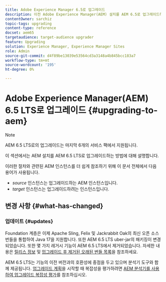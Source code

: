 ```yaml
---
title: Adobe Experience Manager 6.5로 업그레이드
description: 이전 Adobe Experience Manager(AEM) 설치를 AEM 6.5로 업그레이드하는 기본 사항에 대해 알아봅니다.
contentOwner: sarchiz
topic-tags: upgrading
content-type: reference
docset: aem65
targetaudience: target-audience upgrader
feature: Upgrading
solution: Experience Manager, Experience Manager Sites
role: Admin
source-git-commit: d4f89be13039e53564cd3a3148a4b845bcc183a7
workflow-type: tm+mt
source-wordcount: '195'
ht-degree: 0%

---
```


# Adobe Experience Manager(AEM) 6.5 LTS로 업그레이드 {#upgrading-to-aem}

>[!NOTE]
>AEM 6.5 LTS로의 업그레이드는 마지막 6개의 서비스 팩에서 지원됩니다.

이 섹션에서는 AEM 설치를 AEM 6.5 LTS로 업그레이드하는 방법에 대해 설명합니다.

<!-- Alexandru: drafting for now 

* [Planning Your Upgrade](/help/sites-deploying/upgrade-planning.md)
* [Assessing the Upgrade Complexity with Pattern Detector](/help/sites-deploying/pattern-detector.md)
* [Backward Compatibility in AEM 6.5](/help/sites-deploying/backward-compatibility.md)
  This was drafted before: * [Using Offline Reindexing To Reduce Downtime During an Upgrade](/help/sites-deploying/upgrade-offline-reindexing.md)-->

<!--
* [Upgrade Procedure](/help/sites-deploying/upgrade-procedure.md)
* [Upgrading Code and Customizations](/help/sites-deploying/upgrading-code-and-customizations.md)
* [Pre-Upgrade Maintenance Tasks](/help/sites-deploying/pre-upgrade-maintenance-tasks.md)
* [Performing an In-Place Upgrade](/help/sites-deploying/in-place-upgrade.md)
* [Post Upgrade Checks and Troubleshooting](/help/sites-deploying/post-upgrade-checks-and-troubleshooting.md)
* [Sustainable Upgrades](/help/sites-deploying/sustainable-upgrades.md)
* [Lazy Content Migration](/help/sites-deploying/lazy-content-migration.md)

-->

이러한 절차와 관련된 AEM 인스턴스를 더 쉽게 참조하기 위해 이 문서 전체에서 다음 용어가 사용됩니다.

* *source* 인스턴스는 업그레이드하는 AEM 인스턴스입니다.
* *target* 인스턴스는 업그레이드하려는 인스턴스입니다.

## 변경 사항 {#what-has-changed}

### 업데이트 {#updates}

Foundation 계층은 이제 Apache Sling, Felix 및 Jackrabbit Oak의 최신 오픈 소스 번들을 통합하여 Java 17을 지원합니다. 또한 AEM 6.5 LTS uber-jar의 패키징이 변경되었습니다. 또한 몇 가지 레거시 기능이 AEM 6.5 LTS에서 제거되었습니다. 자세한 내용은 [릴리스 정보](/help/release-notes/release-notes.md#whats-new-what-s-new) 및 [업그레이드 후 제거된 오래된 번들 목록](/help/sites-deploying/obsolete-bundles.md)을 참조하세요.

AEM 6.5 LTS는 기능의 이전 버전과의 호환성에 중점을 두고 있으며 분석기 도구와 함께 제공됩니다. [업그레이드 계획](/help/sites-deploying/upgrade-planning.md)을 시작할 때 복잡성을 평가하려면 [AEM 분석기를 사용하여 업그레이드 복잡성 평가](/help/sites-deploying/aem-analyzer.md)를 참조하십시오.
